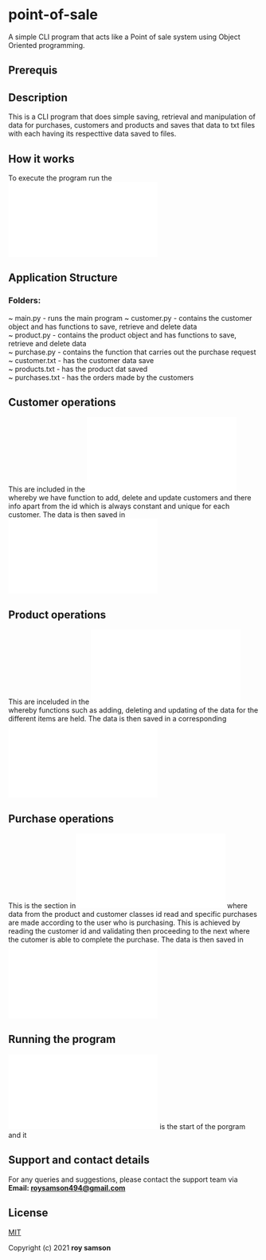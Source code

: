 # point-of-sale
A simple CLI program that acts like a Point of sale system using Object Oriented programming. 

## Prerequis
## Description

This is a CLI program that does simple saving, retrieval and manipulation of data for purchases, customers and products and saves that data to txt files with each having its respecttive data saved to files.

## How it works
To execute the program run the ![Main file](main.py)

## Application Structure
### Folders:
~ main.py - runs the main program
~ customer.py - contains the customer object and has functions to save, retrieve and delete data<br>
~ product.py - contains the product object and has functions to save, retrieve and delete data <br>
~ purchase.py - contains the function that carries out the purchase request<br>
~ customer.txt - has the customer data save<br>
~ products.txt - has the product dat saved<br>
~ purchases.txt - has the orders made by the customers</br>
## Customer operations
This are included in the ![Customer class](customer.py) whereby we have function to add, delete and update customers and there info apart from the id which is always constant and unique for each customer.
The data is then saved in ![Customer data txt](customer.txt)

## Product operations
This are inceluded in the ![Product class](product.py) whereby functions such as adding, deleting and updating of the data for the different items are held.
The data is then saved in a corresponding ![Product data txt](products.txt)

## Purchase operations
This is the section in![Purchase class](purchase.py) where data from the product and customer classes id read and specific purchases are made according to the user who is purchasing. 
This is achieved by reading the customer id and validating then proceeding to the next where the cutomer is able to complete the purchase.
The data is then saved in ![Purchase data](purchases.txt)

## Running the program
![Main](mainmenu.py) is the start of the porgram and it 

## Support and contact details
For any queries and suggestions, please contact the support team via **Email: roysamson494@gmail.com**

## License
[MIT](https://choosealicense.com/licenses/mit/)

Copyright (c) 2021 **roy samson**
